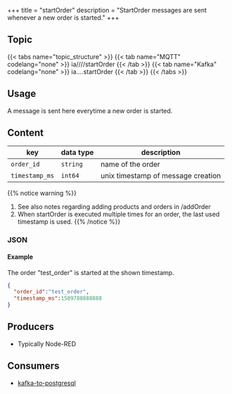 +++
title = "startOrder"
description = "StartOrder messages are sent whenever a new order is started."
+++

## Topic

{{< tabs name="topic_structure" >}}
{{< tab name="MQTT" codelang="none" >}}
ia/<customerID>/<location>/<AssetID>/startOrder
{{< /tab >}}
{{< tab name="Kafka" codelang="none" >}}
ia.<customerID>.<location>.<AssetID>.startOrder
{{< /tab >}}
{{< /tabs >}}


## Usage

A message is sent here everytime a new order is started.

## Content

| key            | data type | description                        |
|----------------|-----------|------------------------------------|
| `order_id`     | `string`  | name of the order                  |
| `timestamp_ms` | `int64`   | unix timestamp of message creation |

{{% notice warning %}}
1. See also notes regarding adding products and orders in /addOrder
2. When startOrder is executed multiple times for an order, the last used timestamp is used.
{{% /notice %}}


### JSON

#### Example

The order "test_order" is started at the shown timestamp.

```json
{
  "order_id":"test_order",
  "timestamp_ms":1589788888888
}
```
<!---
#### Schema

```json
{
    "$schema": "http://json-schema.org/draft/2019-09/schema",
    "$id": "https://learn.umh.app/content/docs/architecture/datamodel/messages/scrapCount.json",
    "type": "object",
    "default": {},
    "title": "Root Schema",
    "required": [
        "product_id",
        "time_per_unit_in_seconds"
    ],
    "properties": {
        "product_id": {
          "type": "string",
          "default": "",
          "title": "The product id to be produced"
        },
        "time_per_unit_in_seconds": {
          "type": "number",
          "default": 0.0,
          "minimum": 0,
          "title": "The time it takes to produce one unit of the product"
        }
    },
    "examples": [
        {
            "product_id": "Beilinger 30x15",
            "time_per_unit_in_seconds": "0.2"
        },
        {
            "product_id": "Test product",
            "time_per_unit_in_seconds": "10"
        }
    ]
}
```
-->

## Producers

- Typically Node-RED

## Consumers

- [kafka-to-postgresql](/docs/architecture/microservices/core/kafka-to-postgresql)

